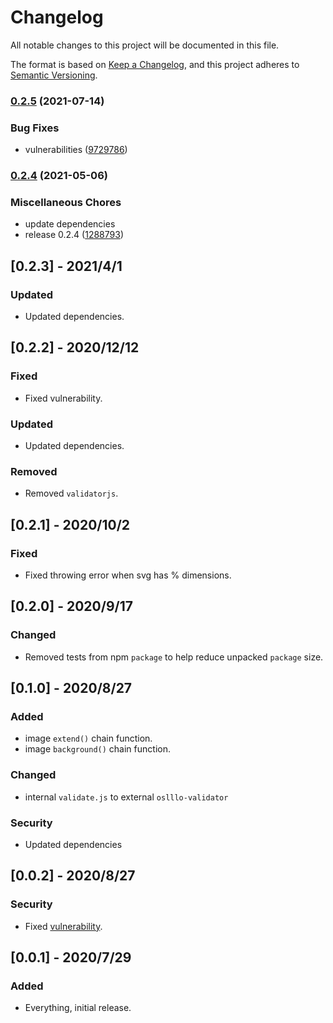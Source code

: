 # Changelog

All notable changes to this project will be documented in this file.

The format is based on [Keep a Changelog](https://keepachangelog.com/en/1.0.0/),
and this project adheres to [Semantic Versioning](https://semver.org/spec/v2.0.0.html).

### [0.2.5](https://www.github.com/oslllo/svg2/compare/v0.2.4...v0.2.5) (2021-07-14)


### Bug Fixes

* vulnerabilities ([9729786](https://www.github.com/oslllo/svg2/commit/97297861d21ddafc75b38a004ceea7c449f0a743))

### [0.2.4](https://www.github.com/oslllo/svg2/compare/v0.2.3...v0.2.4) (2021-05-06)


### Miscellaneous Chores

* update dependencies
* release 0.2.4 ([1288793](https://www.github.com/oslllo/svg2/commit/12887938271b92f466bec2de7da94034685aa65b))

## [0.2.3] - 2021/4/1

### Updated

- Updated dependencies.

## [0.2.2] - 2020/12/12

### Fixed

- Fixed vulnerability.

### Updated

- Updated dependencies.

### Removed

- Removed `validatorjs`.

## [0.2.1] - 2020/10/2

### Fixed

- Fixed throwing error when svg has % dimensions.

## [0.2.0] - 2020/9/17

### Changed

- Removed tests from npm `package` to help reduce unpacked `package` size.

## [0.1.0] - 2020/8/27

### Added

- image `extend()` chain function.
- image `background()` chain function.

### Changed

- internal `validate.js` to external `oslllo-validator`

### Security

- Updated dependencies

## [0.0.2] - 2020/8/27

### Security

- Fixed [vulnerability](https://npmjs.com/advisories/1523).

## [0.0.1] - 2020/7/29

### Added

- Everything, initial release.
